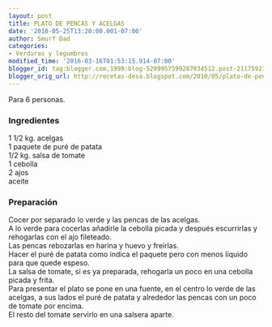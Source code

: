 ```yaml
---
layout: post
title: PLATO DE PENCAS Y ACELGAS
date: '2010-05-25T13:20:00.001-07:00'
author: Smurf Dad
categories:
- Verduras y legumbres
modified_time: '2016-03-16T01:53:15.914-07:00'
blogger_id: tag:blogger.com,1999:blog-5299957599287034512.post-2117592346406891827
blogger_orig_url: http://recetas-desa.blogspot.com/2010/05/plato-de-pencas-y-acelgas.html
---
```


Para 6 personas.<br /><h3>Ingredientes</h3>1 1/2 kg. acelgas<br />1 paquete de puré de patata<br />1/2 kg. salsa de tomate<br />1 cebolla<br />2 ajos<br />aceite<br /><h3>Preparación</h3>Cocer por separado lo verde y las pencas de las acelgas.<br />A lo verde para cocerlas añadirle la cebolla picada y después escurrirlas y rehogarlas con el ajo fileteado.<br />Las pencas rebozarlas en harina y huevo y freírlas.<br />Hacer el puré de patata como indica el paquete pero con menos líquido para que quede espeso.<br />La salsa de tomate, si es ya preparada, rehogarla un poco en una cebolla picada y frita.<br />Para presentar el plato se pone en una fuente, en el centro lo verde de las acelgas, a sus lados el puré de patata y alrededor las pencas con un poco de tomate por encima.<br />El resto del tomate servirlo en una salsera aparte.